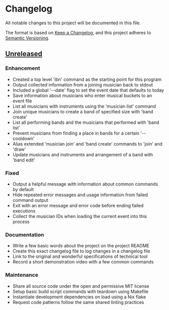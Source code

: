 # Changelog

All notable changes to this project will be documented in this file.

The format is based on [Keep a Changelog][changelog], and this project adheres
to [Semantic Versioning][semver].

## [Unreleased]

### Enhancement

- Created a top level 'ibn' command as the starting point for this program
- Output collected information from a joining musician back to stdout
- Included a global '--date' flag to set the event date that defaults to today
- Save information about musicians who enter musical buckets to an event file
- List all musicians with instruments using the 'musician list' command
- Join unique musicians to create a band of specified size with 'band create'
- List all performing bands and the musicians that performed with 'band list'
- Prevent musicians from finding a place in bands for a certain '--cooldown'
- Alias extended 'musician join' and 'band create' commands to 'join' and 'draw'
- Update musicians and instruments and arrangement of a band with 'band edit'

### Fixed

- Output a helpful message with information about common commands by default
- Hide repeated error messages and usage information from failed command output
- Exit with an error message and error code before ending failed executions
- Collect the musician IDs when loading the current event into this process

### Documentation

- Write a few basic words about the project on the project README
- Create this exact changelog file to log changes in a changelog file
- Link to the original and wonderful specifications of technical tool
- Record a short demonstration video with a few common commands

### Maintenance

- Share all source code under the open and permissive MIT license
- Setup basic build script commands with teardown using Makefile
- Instantiate development dependencies on load using a Nix flake
- Request code patterns follow the same shared linting practices

<!-- a collection of links -->
[changelog]: https://keepachangelog.com/en/1.1.0/
[semver]: https://semver.org/spec/v2.0.0.html

<!-- a collection of releases -->
[Unreleased]: https://github.com/zimeg/instant-band-night/compare/HEAD
